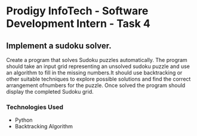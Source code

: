 # Prodigy InfoTech - Software Development Intern - Task 4

## Implement a sudoku solver.

Create a program that solves Sudoku puzzles automatically. The program should take an input grid representing an unsolved 
sudoku puzzle and use an algorithm to fill in the missing numbers.It should use backtracking or other suitable techniques to explore possible solutions and find the correct arrangement ofnumbers for 
the puzzle. Once solved the program should display the completed Sudoku grid. 


### Technologies Used

- Python
- Backtracking Algorithm

